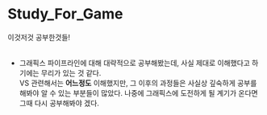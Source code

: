 # Study_For_Game
이것저것 공부한것들!<br>
<br>

 * 그래픽스 파이프라인에 대해 대략적으로 공부해봤는데, 사실 제대로 이해했다고 하기에는 무리가 있는 것 같다.<br>
 VS 관련해서는 **어느정도** 이해했지만, 그 이후의 과정들은 사실상 깊숙하게 공부를 해봐야 알 수 있는 부분들이 많았다.
 나중에 그래픽스에 도전하게 될 계기가 온다면 그때 다시 공부해봐야 겠다.<br>
 <br>
